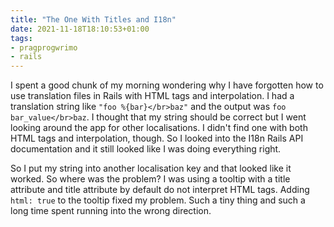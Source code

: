 ```yaml
---
title: "The One With Titles and I18n"
date: 2021-11-18T18:10:53+01:00
tags:
- pragprogwrimo
- rails
---
```


I spent a good chunk of my morning wondering why I have forgotten how to use translation files in Rails with HTML tags and interpolation. I had a translation string like `"foo %{bar}</br>baz"` and the output was `foo bar_value</br>baz`. I thought that my string should be correct but I went looking around the app for other localisations. I didn't find one with both HTML tags and interpolation, though. So I looked into the I18n Rails API documentation and it still looked like I was doing everything right.

So I put my string into another localisation key and that looked like it worked. So where was the problem? I was using a tooltip with a title attribute and title attribute by default do not interpret HTML tags. Adding `html: true` to the tooltip fixed my problem. Such a tiny thing and such a long time spent running into the wrong direction.
